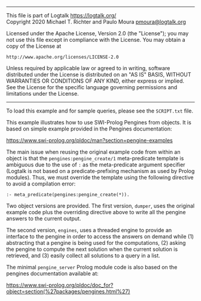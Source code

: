 ________________________________________________________________________

This file is part of Logtalk <https://logtalk.org/>  
Copyright 2020 Michael T. Richter and Paulo Moura <pmoura@logtalk.org>

Licensed under the Apache License, Version 2.0 (the "License");
you may not use this file except in compliance with the License.
You may obtain a copy of the License at

    http://www.apache.org/licenses/LICENSE-2.0

Unless required by applicable law or agreed to in writing, software
distributed under the License is distributed on an "AS IS" BASIS,
WITHOUT WARRANTIES OR CONDITIONS OF ANY KIND, either express or implied.
See the License for the specific language governing permissions and
limitations under the License.
________________________________________________________________________


To load this example and for sample queries, please see the `SCRIPT.txt`
file.

This example illustrates how to use SWI-Prolog Pengines from objects. It
is based on simple example provided in the Pengines documentation:

https://www.swi-prolog.org/pldoc/man?section=pengine-examples

The main issue when reusing the original example code from within an object
is that the `pengines:pengine_create/1` meta-predicate template is ambiguous
due to the use of `:` as the meta-predicate argument specifier (Logtalk is
not based on a predicate-prefixing mechanism as used by Prolog modules).
Thus, we must override the template using the following directive to avoid
a compilation error:

	:- meta_predicate(pengines:pengine_create(*)).

Two object versions are provided. The first version, `dumper`, uses the
original example code plus the overriding directive above to write all
the pengine answers to the current output.

The second version, `engines`, uses a threaded engine to provide an interface
to the pengine in order to access the answers on demand while (1) abstracting
that a pengine is being used for the computations, (2) asking the pengine to
compute the next solution when the current solution is retrieved, and (3) easily
collect all solutions to a query in a list.

The minimal `pengine_server` Prolog module code is also based on the pengines
documentation available at:

https://www.swi-prolog.org/pldoc/doc_for?object=section(%27packages/pengines.html%27)
